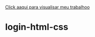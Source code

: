 <a href="https://seulogin.netlify.app/">Click aaqui para visualisar meu trabalhoo</a>

# login-html-css
